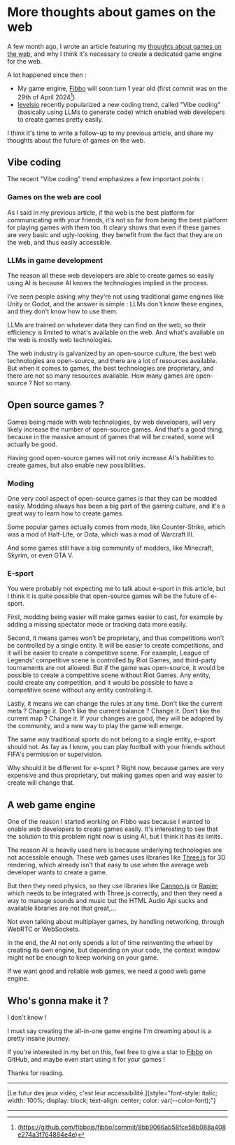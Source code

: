 # More thoughts about games on the web

A few month ago, I wrote an article featuring my [thoughts about games on the web](/blog/articles/thoughts-about-games-on-the-web), and why I think it's necessary to create a dedicated game engine for the web.

A lot happened since then :
- My game engine, [Fibbo](https://fibbo.dev) will soon turn 1 year old (first commit was on the 29th of April 2024[^1]).
- [levelsio](https://x.com/levelsio) recently popularized a new coding trend, called "Vibe coding" (basically using LLMs to generate code) which enabled web developers to create games pretty easily.

I think it's time to write a follow-up to my previous article, and share my thoughts about the future of games on the web.

## Vibe coding

The recent "Vibe coding" trend emphasizes a few important points :

### Games on the web are cool

As I said in my previous article, if the web is the best platform for communicating with your friends, it's not so far from being the best platform for playing games with them too.
It cleary shows that even if these games are very basic and ugly-looking, they benefit from the fact that they are on the web, and thus easily accessible.

### LLMs in game development

The reason all these web developers are able to create games so easily using AI is because AI knows the technologies implied in the process.

I've seen people asking why they're not using traditional game engines like Unity or Godot, and the answer is simple : LLMs don't know these engines, and they don't know how to use them.

LLMs are trained on whatever data they can find on the web, so their efficiency is limited to what's available on the web. And what's available on the web is mostly web technologies.

The web industry is galvanized by an open-source culture, the best web technologies are open-source, and there are a lot of resources available. But when it comes to games, the best technologies are proprietary, and there are not so many resources available. How many games are open-source ? Not so many.

## Open source games ?

Games being made with web technologies, by web developers, will very likely increase the number of open-source games. And that's a good thing, because in the massive amount of games that will be created, some will actually be good.

Having good open-source games will not only increase AI's habilities to create games, but also enable new possibilities.

### Moding

One very cool aspect of open-source games is that they can be modded easily. Modding always has been a big part of the gaming culture, and it's a great way to learn how to create games.

Some popular games actually comes from mods, like Counter-Strike, which was a mod of Half-Life, or Dota, which was a mod of Warcraft III.

And some games still have a big community of modders, like Minecraft, Skyrim, or even GTA V.

### E-sport

You were probably not expecting me to talk about e-sport in this article, but I think it is quite possible that open-source games will be the future of e-sport.

First, modding being easier will make games easier to cast, for example by adding a missing spectator mode or tracking data more easily.

Second, it means games won't be proprietary, and thus competitions won't be controlled by a single entity. It will be easier to create competitions, and it will be easier to create a competitive scene.
For example, League of Legends' competitive scene is controlled by Riot Games, and third-party tournaments are not allowed. But if the game was open-source, it would be possible to create a competitive scene without Riot Games.
Any entity, could create any competition, and it would be possible to have a competitive scene without any entity controlling it.

Lastly, it means we can change the rules at any time. Don't like the current meta ? Change it. Don't like the current balance ? Change it. Don't like the current map ? Change it.
If your changes are good, they will be adopted by the community, and a new way to play the game will emerge.

The same way traditional sports do not belong to a single entity, e-sport should not. As fay as I know, you can play football with your friends without FIFA's permission or supervision.

Why should it be different for e-sport ? Right now, because games are very expensive and thus proprietary, but making games open and way easier to create will change that.

## A web game engine

One of the reason I started working on Fibbo was because I wanted to enable web developers to create games easily. It's interesting to see that the solution to this problem right now is using AI, but I think it has its limits.

The reason AI is heavily used here is because underlying technologies are not accessible enough. These web games uses libraries like [Three.js](https://threejs.org/) for 3D rendering, which already isn't that easy to use when the average web developer wants to create a game.

But then they need physics, so they use libraries like [Cannon.js](https://schteppe.github.io/cannon.js/) or [Rapier](https://rapier.rs/), which needs to be integrated with Three.js correctly, and then they need a way to manage sounds and music but the HTML Audio Api sucks and available libraries are not that great,...

Not even talking about multiplayer games, by handling networking, through WebRTC or WebSockets.

In the end, the AI not only spends a lot of time reinventing the wheel by creating its own engine, but depending on your code, the context window might not be enough to keep working on your game.

If we want good and reliable web games, we need a good web game engine.

## Who's gonna make it ?

I don't know !

I must say creating the all-in-one game engine I'm dreaming about is a pretty insane journey.

If you're interested in my bet on this, feel free to give a star to [Fibbo](https://github.com/fibbojs/fibbo) on GitHub, and maybe even start using it for your games !

Thanks for reading.

---

[Le futur des jeux vidéo, c'est leur accessibilité.]{style="font-style: italic; width: 100%; display: block; text-align: center; color: var(--color-font);"}

---

[^1]: (https://github.com/fibbojs/fibbo/commit/8bb9066ab58fce58b088a408e274a3f764884e4e)

